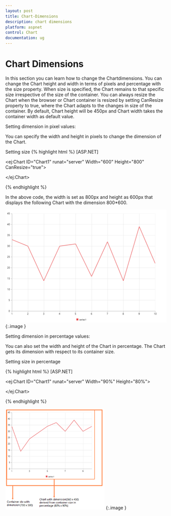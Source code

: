 ```yaml
---
layout: post
title: Chart-Dimensions
description: chart dimensions
platform: aspnet
control: Chart
documentation: ug
---
```


# Chart Dimensions

In this section you can learn how to change the Chartdimensions. You can change the Chart height and width in terms of pixels and percentage with the size property. When size is specified, the Chart remains to that specific size irrespective of the size of the container. You can always resize the Chart when the browser or Chart container is resized by setting CanResize property to true, where the Chart adapts to the changes in size of the container. By default, Chart height will be 450px and Chart width takes the container width as default value.

Setting dimension in pixel values:

You can specify the width and height in pixels to change the dimension of the Chart. 

Setting size
{% highlight html %}
[ASP.NET]

&lt;ej:Chart ID="Chart1" runat="server" Width="600" Height="800" CanResize="true"&gt;

&lt;/ej:Chart&gt;


{% endhighlight  %}


In the above code, the width is set as 800px and height as 600px that displays the following Chart with the dimension 800*600.



![](Chart-Dimensions_images/Chart-Dimensions_img1.png)
{:.image }


Setting dimension in percentage values:

You can also set the width and height of the Chart in percentage. The Chart gets its dimension with respect to its container size.

Setting size in percentage


{% highlight html %}
[ASP.NET]

&lt;ej:Chart ID="Chart1" runat="server" Width="90%" Height="80%"&gt;

&lt;/ej:Chart&gt;


{% endhighlight  %}




![](Chart-Dimensions_images/Chart-Dimensions_img2.png)
{:.image }


